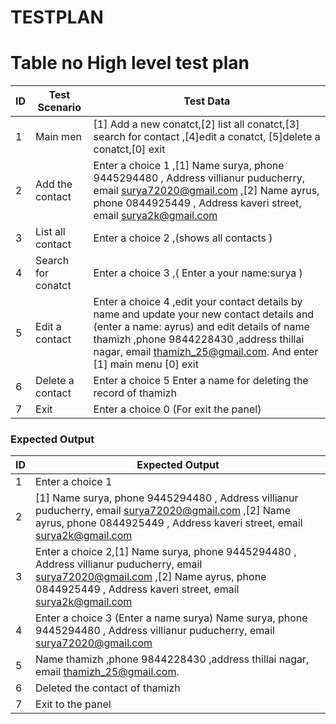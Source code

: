 # TESTPLAN 
# Table no High level test plan
| ID | Test Scenario   |     Test Data      |
|----| ----------------|--------------------- |
| 1 |   Main men      | [1] Add a new conatct,[2] list all conatct,[3] search for contact ,[4]edit a conatct, [5]delete a conatct,[0] exit |
| 2 |   Add the contact  |Enter a choice  1 ,[1] Name surya, phone   9445294480 , Address villianur puducherry, email  surya72020@gmail.com ,[2] Name ayrus, phone  0844925449 , Address kaveri street, email surya2k@gmail.com  | 
|3  | List all contact |   Enter  a choice 2 ,(shows all contacts ) |
| 4 | Search for conatct  | Enter  a choice 3 ,( Enter a your name:surya ) |
| 5 | Edit a contact      |Enter  a choice  4 ,edit your contact details by name and update  your new contact details and (enter a name: ayrus) and edit details of name  thamizh ,phone  9844228430 ,address  thillai nagar, email  thamizh_25@gmail.com. And enter [1] main menu [0] exit  |
| 6 | Delete  a contact |Enter a choice 5  Enter a name for deleting the record of thamizh |
| 7 | Exit | Enter a choice  0 (For exit the panel)  |

### Expected Output
| ID |  Expected Output  |
|-----| -----------------|
| 1  |  Enter a choice 1 |
| 2 |  [1] Name surya, phone  9445294480 , Address villianur puducherry, email surya72020@gmail.com ,[2] Name ayrus, phone  0844925449 , Address kaveri street, email surya2k@gmail.com |
| 3 | Enter a choice 2,[1] Name surya, phone  9445294480 , Address villianur puducherry, email surya72020@gmail.com ,[2] Name ayrus, phone  0844925449 , Address kaveri street, email surya2k@gmail.com |
| 4 | Enter a choice 3 (Enter a name  surya)  Name surya, phone  9445294480 , Address villianur puducherry, email surya72020@gmail.com |
| 5 | Name  thamizh ,phone  9844228430 ,address  thillai nagar, email  thamizh_25@gmail.com. |
| 6 | Deleted the contact of thamizh |
| 7 |  Exit to the panel | 
